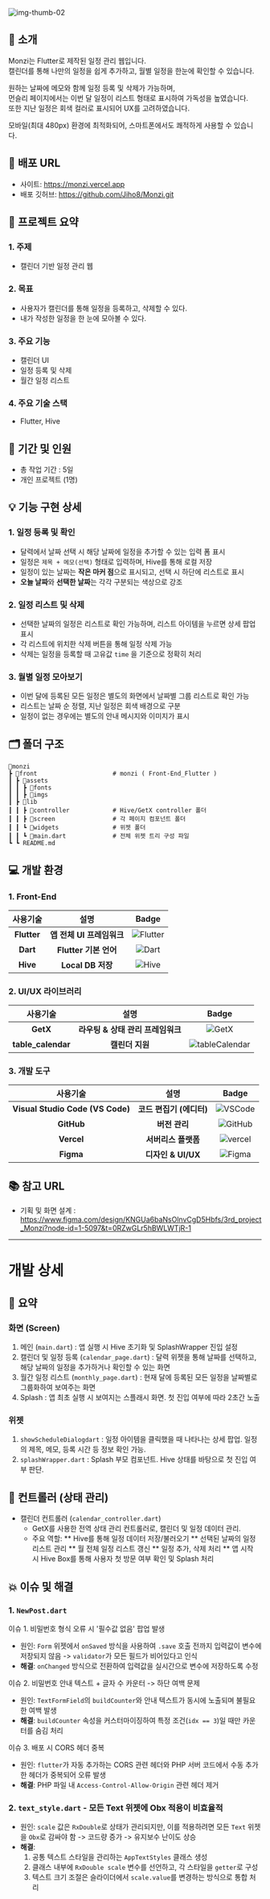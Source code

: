 
![img-thumb-02](https://github.com/user-attachments/assets/6df05059-99ba-4e73-8455-a2e479bc4763)

## 📢 소개
Monzi는 Flutter로 제작된 일정 관리 웹입니다. <br>
캘린더를 통해 나만의 일정을 쉽게 추가하고, 월별 일정을 한눈에 확인할 수 있습니다. <br>

원하는 날짜에 메모와 함께 일정 등록 및 삭제가 가능하며, <br>
먼슬리 페이지에서는 이번 달 일정이 리스트 형태로 표시하여 가독성을 높였습니다. <br>
또한 지난 일정은 회색 컬러로 표시되어 UX를 고려하였습니다. <br>

모바일(최대 480px) 환경에 최적화되어, 스마트폰에서도 쾌적하게 사용할 수 있습니다.

## 🔗 배포 URL
* 사이트: https://monzi.vercel.app
* 배포 깃허브: https://github.com/Jiho8/Monzi.git

## 📑 프로젝트 요약

### 1. 주제

* 캘린더 기반 일정 관리 웹

### 2. 목표

* 사용자가 캘린더를 통해 일정을 등록하고, 삭제할 수 있다.
* 내가 작성한 일정을 한 눈에 모아볼 수 있다.

### 3. 주요 기능

* 캘린더 UI
* 일정 등록 및 삭제
* 월간 일정 리스트

### 4. 주요 기술 스택

* Flutter, Hive

## 📆 기간 및 인원

* 총 작업 기간 : 5일
* 개인 프로젝트 (1명)

## 💡 기능 구현 상세

### 1. 일정 등록 및 확인
* 달력에서 날짜 선택 시 해당 날짜에 일정을 추가할 수 있는 입력 폼 표시
* 일정은 `제목 + 메모(선택)` 형태로 입력하며, Hive를 통해 로컬 저장
* 일정이 있는 날짜는 **작은 마커 점**으로 표시되고, 선택 시 하단에 리스트로 표시
* **오늘 날짜**와 **선택한 날짜**는 각각 구분되는 색상으로 강조

### 2. 일정 리스트 및 삭제
* 선택한 날짜의 일정은 리스트로 확인 가능하며, 리스트 아이템을 누르면 상세 팝업 표시
* 각 리스트에 위치한 삭제 버튼을 통해 일정 삭제 가능
* 삭제는 일정을 등록할 때 고유값 `time` 을 기준으로 정확히 처리

### 3. 월별 일정 모아보기
* 이번 달에 등록된 모든 일정은 별도의 화면에서 날짜별 그룹 리스트로 확인 가능
* 리스트는 날짜 순 정렬, 지난 일정은 회색 배경으로 구분
* 일정이 없는 경우에는 별도의 안내 메시지와 이미지가 표시

## 🗂️ 폴더 구조

```
📂monzi
┣ 📂front                     # monzi ( Front-End_Flutter )
┃ ┣ 📂assets
┃ ┃ ┣ 📂fonts
┃ ┃ ┣ 📂imgs
┃ ┣ 📂lib
┃ ┃ ┣ 📂controller            # Hive/GetX controller 폴더
┃ ┃ ┣ 📂screen                # 각 페이지 컴포넌트 폴더
┃ ┃ ┗ 📂widgets               # 위젯 폴더
┃ ┃ ┗ 📜main.dart             # 전체 위젯 트리 구성 파일
┗ ┗ README.md
```

## 💻 개발 환경

### 1. Front-End

| 사용기술 | 설명 |Badge |
| :---:| :---: | :---: |
| **Flutter** | **앱 전체 UI 프레임워크** |![Flutter](https://img.shields.io/badge/Flutter-%2302569B.svg?style=flat-square&logo=Flutter&logoColor=white)|
| **Dart** | **Flutter 기본 언어** |![Dart](https://img.shields.io/badge/Dart-0175C2?style=flat-square&logo=dart&logoColor=white)|
| **Hive** | **Local DB 저장** | ![Hive](https://img.shields.io/badge/Hive-2.2.3-yellow?style=flat-square&logo=https://raw.githubusercontent.com/hivedb/hive/master/.github/logo_transparent.svg&logoColor=white)|

### 2. UI/UX 라이브러리

| 사용기술 | 설명 | Badge |
| :---:| :---: | :---: |
| **GetX** | **라우팅 & 상태 관리 프레임워크** |![GetX](https://img.shields.io/badge/GetX-8A2BE2?style=flat-square&logo=getx&logoColor=white")|
| **table_calendar** | **캘린더 지원** |![tableCalendar](https://img.shields.io/badge/table_calendar-blue?style=flat-square)|

### 3. 개발 도구

|사용기술 | 설명 | Badge | 
| :---:| :---: | :---: |
| **Visual Studio Code (VS Code)** | **코드 편집기 (에디터)** |![VSCode](https://img.shields.io/badge/VSCode-007ACC?style=flat-square&logo=data:image/svg+xml;base64,PHN2ZyB3aWR0aD0iMzIiIGhlaWdodD0iMzIiIHZpZXdCb3g9IjAgMCAzMiAzMiIgZmlsbD0ibm9uZSIgeG1sbnM9Imh0dHA6Ly93d3cudzMub3JnLzIwMDAvc3ZnIj4KPHBhdGggZD0iTTI0LjAwMyAyTDEyIDEzLjMwM0w0Ljg0IDhMMiAxMEw4Ljc3MiAxNkwyIDIyTDQuODQgMjRMMTIgMTguNzAyTDI0LjAwMyAzMEwzMCAyNy4wODdWNC45MTNMMjQuMDAzIDJaTTI0IDkuNDM0VjIyLjU2NkwxNS4yODkgMTZMMjQgOS40MzRaIiBmaWxsPSJ3aGl0ZSIvPgo8L3N2Zz4K&logoColor=white) |
|**GitHub** | **버전 관리** |![GitHub](https://img.shields.io/badge/GitHub-181717?style=flat-square&logo=GitHub&logoColor=white)| 
| **Vercel** | **서버리스 플랫폼** |![vercel](https://img.shields.io/badge/Vercel-000000?style=flat-square&logo=vercel&logoColor=white)|
| **Figma** | **디자인 & UI/UX**|![Figma](https://img.shields.io/badge/Figma-F24E1E?style=flat-square&logo=Figma&logoColor=white) |

## 📚 참고 URL
- 기획 및 화면 설계 : https://www.figma.com/design/KNGUa6baNsOlnvCgD5Hbfs/3rd_project_Monzi?node-id=1-5097&t=0RZwGLr5hBWLWTjR-1

<hr>

# 개발 상세

## 📑 요약

### 화면 (Screen)
1. 메인 (`main.dart`)
   : 앱 실행 시 Hive 초기화 및 SplashWrapper 진입 설정
2. 캘린더 및 일정 등록 (`calendar_page.dart`)
   : 달력 위젯을 통해 날짜를 선택하고, 해당 날짜의 일정을 추가하거나 확인할 수 있는 화면
3. 월간 일정 리스트 (`monthly_page.dart`)
   : 현재 달에 등록된 모든 일정을 날짜별로 그룹화하여 보여주는 화면
4. Splash
   : 앱 최초 실행 시 보여지는 스플래시 화면. 첫 진입 여부에 따라 2초간 노출

### 위젯
1. `showScheduleDialogdart`
   : 일정 아이템을 클릭했을 때 나타나는 상세 팝업. 일정의 제목, 메모, 등록 시간 등 정보 확인 가능.
2. `splashWrapper.dart`
   : Splash 부모 컴포넌트. Hive 상태를 바탕으로 첫 진입 여부 판단.

## 🧩 컨트롤러 (상태 관리)

* 캘린더 컨트롤러 (`calendar_controller.dart`) 
   - GetX를 사용한 전역 상태 관리 컨트롤러로, 캘린더 및 일정 데이터 관리.
   - 주요 역할:
     ** Hive를 통해 일정 데이터 저장/불러오기
     ** 선택된 날짜의 일정 리스트 관리
     ** 월 전체 일정 리스트 갱신
     ** 일정 추가, 삭제 처리
     ** 앱 시작 시 Hive Box를 통해 사용자 첫 방문 여부 확인 및 Splash 처리

## 💥 이슈 및 해결

### 1. `NewPost.dart` 
이슈 1. 비밀번호 형식 오류 시 '필수값 없음' 팝업 발생
   - 원인: `Form` 위젯에서 `onSaved` 방식을 사용하여 `.save` 호출 전까지 입력값이 변수에 저장되지 않음
     -> `validator`가 모든 필드가 비어있다고 인식
   - **해결**: `onChanged` 방식으로 전환하여 입력값을 실시간으로 변수에 저장하도록 수정
   
이슈 2. 비밀번호 안내 텍스트 + 글자 수 카운터 -> 하단 여백 문제
   - 원인: `TextFormField`의 `buildCounter`와 안내 텍스트가 동시에 노출되며 불필요한 여백 발생
   - **해결**: `buildCounter` 속성을 커스터마이징하여 특정 조건(`idx == 3`)일 때만 카운터를 숨김 처리

이슈 3. 배포 시 CORS 헤더 중복
   - 원인: `flutter`가 자동 추가하는 CORS 관련 헤더와 PHP 서버 코드에서 수동 추가한 헤더가 중복되어 오류 발생
   - **해결**: PHP 파일 내 `Access-Control-Allow-Origin` 관련 헤더 제거

### 2. `text_style.dart` - 모든 Text 위젯에 Obx 적용이 비효율적
- 원인: `scale` 값은 `RxDouble`로 상태가 관리되지만, 이를 적용하려면 모든 `Text` 위젯을 `Obx`로 감싸야 함
  -> 코드량 증가 -> 유지보수 난이도 상승
- **해결**:
  1. 공통 텍스트 스타일을 관리하는 `AppTextStyles` 클래스 생성
  2. 클래스 내부에 `RxDouble scale` 변수를 선언하고, 각 스타일을 `getter`로 구성
  3. 텍스트 크기 조절은 슬라이더에서 `scale.value`를 변경하는 방식으로 통합 처리

